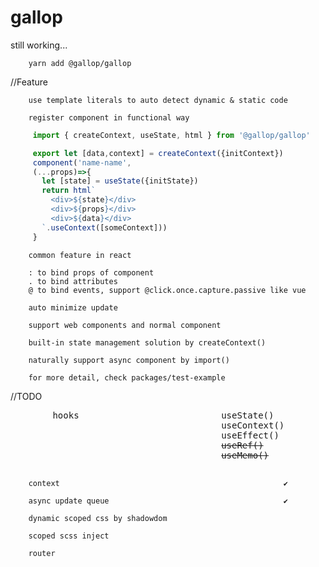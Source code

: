 # gallop

still working...

        yarn add @gallop/gallop

//Feature

        use template literals to auto detect dynamic & static code

        register component in functional way

```ts
     import { createContext, useState, html } from '@gallop/gallop'

     export let [data,context] = createContext({initContext})
     component('name-name',
     (...props)=>{
       let [state] = useState({initState})
       return html`
         <div>${state}</div>
         <div>${props}</div>
         <div>${data}</div>
       `.useContext([someContext]))
     }
```

        common feature in react

        : to bind props of component
        . to bind attributes
        @ to bind events, support @click.once.capture.passive like vue

        auto minimize update

        support web components and normal component

        built-in state management solution by createContext()

        naturally support async component by import()

        for more detail, check packages/test-example
//TODO

<p>
<pre>
        hooks                           useState()               ✔
                                        useContext()             ✔
                                        useEffect()              ✔
                                        <span style="TEXT-DECORATION: line-through">useRef()</span>
                                        <span style="TEXT-DECORATION: line-through">useMemo()</span>

        context                                                  ✔

        async update queue                                       ✔

        dynamic scoped css by shadowdom

        scoped scss inject

        router
</pre>
</p>